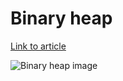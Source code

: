 # Binary heap

[Link to article](http://www.growingwiththeweb.com/2013/01/data-structure-binary-heap.html)

![Binary heap image](http://www.growingwiththeweb.com/images/2013/01/26/minheap.svg)
